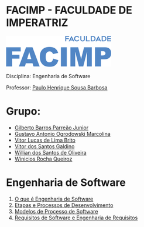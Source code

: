 # FACIMP - FACULDADE DE IMPERATRIZ
![alt text](/facimp.png "Facimp")

Disciplina: Engenharia de Software

Professor: 
[Paulo Henrique Sousa Barbosa](https://github.com/agenteph)


# Grupo: 
* [Gilberto Barros Parreão Junior](https://github.com/gilbertoparreao)
* [Gustavo Antonio Ogrodowski Marcolina](https://github.com/marcolinaguga)
* [Vitor Lucas de Lima Brito](https://github.com/Darthvitu)
* [Vitor dos Santos Galdino](https://github.com/VDSG6)
* [Willian dos Santos de Oliveira](https://github.com/8oito-bits)
* [Winicios Rocha Queiroz](https://github.com/Winicios22)

       

# Engenharia de Software

1. [O que é Engenharia de Software](https://github.com/8oito-bits/ENGENHARIA-DE-SOFTWARE-01--TI-DA-DEPRESS-O/wiki/O-que-é-Engenharia-de-Software%3F)
2. [Etapas e Processos de Desenvolvimento](https://github.com/8oito-bits/ENGENHARIA-DE-SOFTWARE-01--TI-DA-DEPRESS-O/wiki/Etapas-e-Processos-de-Desenvolvimento)
3. [Modelos de Processo de Software](https://github.com/8oito-bits/ENGENHARIA-DE-SOFTWARE-01--TI-DA-DEPRESS-O/wiki/Modelos-de-Processo-de-Software)
4. [Requisitos de Software e Engenharia de Requisitos](https://github.com/8oito-bits/ENGENHARIA-DE-SOFTWARE-01--TI-DA-DEPRESS-O/wiki/Requisitos-de-Software-e-Engenharia-de-Requisitos)
